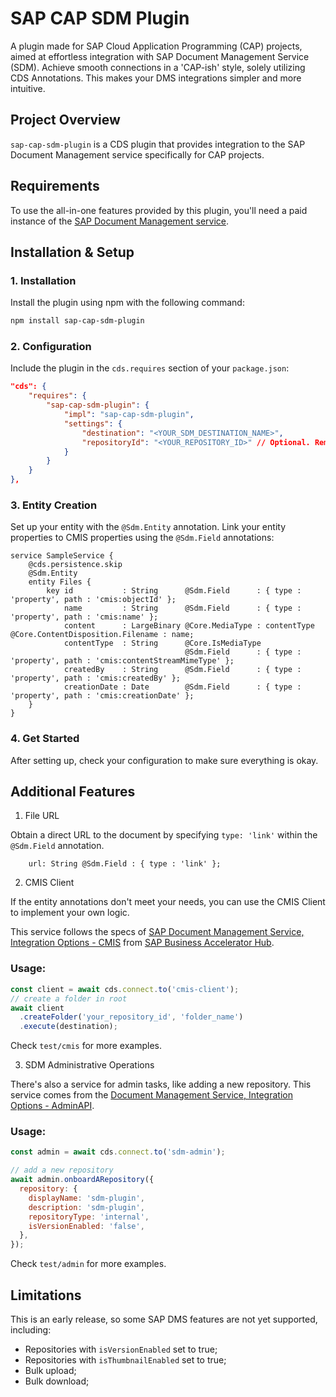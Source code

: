 # SAP CAP SDM Plugin

A plugin made for SAP Cloud Application Programming (CAP) projects, aimed at effortless integration with SAP Document Management Service (SDM). Achieve smooth connections in a 'CAP-ish' style, solely utilizing CDS Annotations. This makes your DMS integrations simpler and more intuitive.

## Project Overview

`sap-cap-sdm-plugin` is a CDS plugin that provides integration to the SAP Document Management service specifically for CAP projects.

## Requirements

To use the all-in-one features provided by this plugin, you'll need a paid instance of the [SAP Document Management service](https://help.sap.com/docs/document-management-service?locale=en-US).

## Installation & Setup

### 1. Installation

Install the plugin using npm with the following command:

```bash
npm install sap-cap-sdm-plugin
```

### 2. Configuration

Include the plugin in the `cds.requires` section of your `package.json`:

```json
"cds": {
    "requires": {
        "sap-cap-sdm-plugin": {
            "impl": "sap-cap-sdm-plugin",
            "settings": {
                "destination": "<YOUR_SDM_DESTINATION_NAME>",
                "repositoryId": "<YOUR_REPOSITORY_ID>" // Optional. Remove if you have only one repository.
            }
        }
    }
},
```

### 3. Entity Creation

Set up your entity with the `@Sdm.Entity` annotation. Link your entity properties to CMIS properties using the `@Sdm.Field` annotations:

```cds
service SampleService {
    @cds.persistence.skip
    @Sdm.Entity
    entity Files {
        key id           : String      @Sdm.Field      : { type : 'property', path : 'cmis:objectId' };
            name         : String      @Sdm.Field      : { type : 'property', path : 'cmis:name' };
            content      : LargeBinary @Core.MediaType : contentType  @Core.ContentDisposition.Filename : name;
            contentType  : String      @Core.IsMediaType
                                       @Sdm.Field      : { type : 'property', path : 'cmis:contentStreamMimeType' };
            createdBy    : String      @Sdm.Field      : { type : 'property', path : 'cmis:createdBy' };
            creationDate : Date        @Sdm.Field      : { type : 'property', path : 'cmis:creationDate' };
    }
}
```

### 4. Get Started

After setting up, check your configuration to make sure everything is okay.

## Additional Features

1. File URL

Obtain a direct URL to the document by specifying `type: 'link'` within the `@Sdm.Field` annotation.

```cds
    url: String @Sdm.Field : { type : 'link' };
```

2. CMIS Client

If the entity annotations don't meet your needs, you can use the CMIS Client to implement your own logic.

This service follows the specs of [SAP Document Management Service, Integration Options - CMIS](https://api.sap.com//package/SAPDocumentManagementServiceIntegrationOptionCMISAPI/rest) from [SAP Business Accelerator Hub](https://api.sap.com/).

### Usage:

```javascript
const client = await cds.connect.to('cmis-client');
// create a folder in root
await client
  .createFolder('your_repository_id', 'folder_name')
  .execute(destination);
```

Check `test/cmis` for more examples.

3. SDM Administrative Operations

There's also a service for admin tasks, like adding a new repository. This service comes from the [Document Management Service, Integration Options - AdminAPI](https://api.sap.com/api/AdminAPI/overview).

### Usage:

```javascript
const admin = await cds.connect.to('sdm-admin');

// add a new repository
await admin.onboardARepository({
  repository: {
    displayName: 'sdm-plugin',
    description: 'sdm-plugin',
    repositoryType: 'internal',
    isVersionEnabled: 'false',
  },
});
```

Check `test/admin` for more examples.

## Limitations

This is an early release, so some SAP DMS features are not yet supported, including:

- Repositories with `isVersionEnabled` set to true;
- Repositories with `isThumbnailEnabled` set to true;
- Bulk upload;
- Bulk download;
